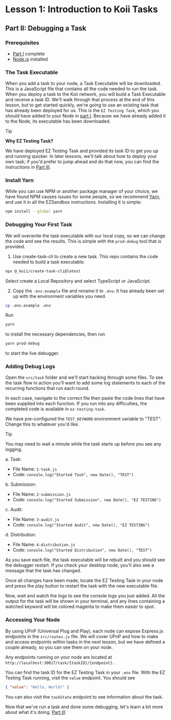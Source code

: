 # Lesson 1: Introduction to Koii Tasks

## Part II: Debugging a Task

### Prerequisites

- [Part I](./README.md) complete
- [Node.js](https://nodejs.org/en/download/package-manager) installed

### The Task Executable

When you add a task to your node, a Task Executable will be downloaded. This is a JavaScript file that contains all the code needed to run the task. When you deploy a task to the Koii network, you will build a Task Executable and receive a task ID. We'll walk through that process at the end of this lesson, but to get started quickly, we're going to use an existing task that has already been deployed for us. This is the `EZ Testing Task`, which you should have added to your Node in [part I](./README.md#run-the-task). Because we have already added it to the Node, its executable has been downloaded.

> [!TIP]
>
> **Why EZ Testing Task?**
>
> We have deployed EZ Testing Task and provided its task ID to get you up and running quicker. In later lessons, we'll talk about how to deploy your own task; if you'd prefer to jump ahead and do that now, you can find the instructions in [Part III](./PartIII.md).

### Install Yarn

While you can use NPM or another package manager of your choice, we have found NPM causes issues for some people, so we recommend [Yarn](https://classic.yarnpkg.com/lang/en/docs/install/), and use it in all the EZSandbox instructions. Installing it is simple:

```sh
npm install --global yarn
```

### Debugging Your First Task

We will overwrite the task executable with our local copy, so we can change the code and see the results. This is simple with the `prod-debug` tool that is provided.

1. Use create-task-cli to create a new task. This repo contains the code needed to build a task executable.

```sh
npx @_koii/create-task-cli@latest
```

Select create a Local Repository and select TypeScript or JavaScript.

2. Copy the `.env.example` file and rename it to `.env`. It has already been set up with the environment variables you need.

```sh
cp .env.example .env
```

Run

```sh
yarn
```

to install the necessary dependencies, then run

```sh
yarn prod-debug
```

to start the live debugger.

### Adding Debug Logs

Open the `src/task` folder and we'll start hacking through some files. To see the task flow in action you'll want to add some log statements to each of the recurring functions that run each round.

In each case, navigate to the correct file then paste the code lines that have been supplied into each function. If you run into any difficulties, the completed code is available in `ez-testing-task`.

We have pre-configured the `TEST_KEYWORD` environment variable to "TEST". Change this to whatever you'd like.

> [!TIP]
>
> You may need to wait a minute while the task starts up before you see any logging.

a. Task:

- File Name: `1-task.js`
- Code: `console.log("Started Task", new Date(), "TEST")`

b. Submission:

- File Name: `2-submission.js`
- Code: `console.log("Started Submission", new Date(), "EZ TESTING")`

c. Audit:

- File Name: `3-audit.js`
- Code: `console.log("Started Audit", new Date(), "EZ TESTING")`

d. Distribution:

- File Name: `4-distribution.js`
- Code: `console.log("Started Distribution", new Date(), "TEST")`

As you save each file, the task executable will be rebuilt and you should see the debugger restart. If you check your desktop node, you'll also see a message that the task has changed.

Once all changes have been made, locate the EZ Testing Task in your node and press the play button to restart the task with the new executable file.

Now, wait and watch the logs to see the console logs you just added. All the output for the task will be shown in your terminal, and any lines containing a watched keyword will be colored magenta to make them easier to spot.

### Accessing Your Node

By using UPnP (Universal Plug and Play), each node can expose Express.js endpoints in the `src/routes.js` file. We will cover UPnP and how to make and access endpoints within tasks in the next lesson, but we have defined a couple already, so you can see them on your node.

Any endpoints running on your node are located at `http://localhost:30017/task/{taskID}/{endpoint}`.

You can find the task ID for the EZ Testing Task in your `.env` file. With the EZ Testing Task running, visit the `value` endpoint. You should see

```json
{ "value": "Hello, World!" }
```

You can also visit the `taskState` endpoint to see information about the task.

Now that we've run a task and done some debugging, let's learn a bit more about what it's doing. [Part III](./PartIII.md)
